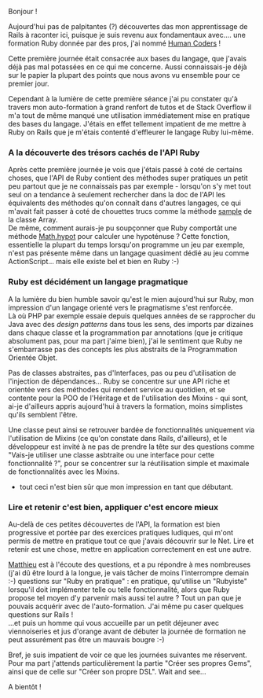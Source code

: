 Bonjour !

Aujourd'hui pas de palpitantes (?) découvertes das mon apprentissage de Rails à raconter ici, puisque je suis revenu aux fondamentaux avec.... une formation Ruby donnée par des pros, j'ai nommé [Human Coders](http://formations.humancoders.com/) !

Cette première journée était consacrée aux bases du langage, que j'avais déjà pas mal potassées en ce qui me concerne. Aussi connaissais-je déjà sur le papier la plupart des points que nous avons vu ensemble pour ce premier jour.  

Cependant à la lumière de cette première séance j'ai pu constater qu'à travers mon auto-formation à grand renfort de tutos et de Stack Overflow il m'a tout de même manqué une utilisation immédiatement mise en pratique des bases du langage. J'étais en effet tellement impatient de me mettre à Ruby on Rails que je m'étais contenté d'effleurer le langage Ruby lui-même.

### A la découverte des trésors cachés de l'API Ruby

Après cette première journée je vois que j'étais passé à coté de certains choses, que l'API de Ruby contient des méthodes super pratiques un petit peu partout que je ne connaissais pas par exemple - lorsqu'on s'y met tout seul on a tendance à seulement rechercher dans la doc de l'API les équivalents des méthodes qu'on connaît dans d'autres langages, ce qui m'avait fait passer à coté de chouettes trucs comme la méthode [sample](http://ruby-doc.org/core-2.0/Array.html#method-i-sample) de la classe Array.  
De même, comment aurais-je pu soupçonner que Ruby comportât une méthode [Math.hypot](http://ruby-doc.org/core-2.0/Math.html#method-c-hypot) pour calculer une hypoténuse ? Cette fonction, essentielle la plupart du temps lorsqu'on programme un jeu par exemple, n'est pas présente même dans un langage quasiment dédié au jeu comme ActionScript... mais elle existe bel et bien en Ruby :-)

### Ruby est décidément un langage pragmatique

A la lumière du bien humble savoir qu'est le mien aujourd'hui sur Ruby, mon impression d'un langage orienté vers le pragmatisme s'est renforcée.  
Là où PHP par exemple essaie depuis quelques années de se rapprocher du Java avec des _design patterns_ dans tous les sens, des imports par dizaines dans chaque classe et la programmation par annotations (que je critique absolument pas, pour ma part j'aime bien), j'ai le sentiment que Ruby ne s'embarrasse pas des concepts les plus abstraits de la Programmation Orientée Objet.  

Pas de classes abstraites, pas d'Interfaces, pas ou peu d'utilisation de l'injection de dépendances... Ruby se concentre sur une API riche et orientée vers des méthodes qui rendent service au quotidien, et se contente pour la POO de l'Héritage et de l'utilisation des Mixins - qui sont, ai-je d'ailleurs appris aujourd'hui à travers la formation, moins simplistes qu'ils semblent l'être.  

Une classe peut ainsi se retrouver bardée de fonctionnalités uniquement via l'utilisation de Mixins (ce qu'on constate dans Rails, d'ailleurs), et le développeur est invité à ne pas de prendre la tête sur des questions comme "Vais-je utiliser une classe asbtraite ou une interface pour cette fonctionnalité ?", pour se concentrer sur la réutilisation simple et maximale de fonctionnalités avec les Mixins.  
- tout ceci n'est bien sûr que mon impression en tant que débutant.

### Lire et retenir c'est bien, appliquer c'est encore mieux

Au-delà de ces petites découvertes de l'API, la formation est bien progressive et portée par des exercices pratiques ludiques, qui m'ont permis de mettre en pratique tout ce que j'avais découvrir sur le Net.  Lire et retenir est une chose, mettre en application correctement en est une autre.  

[Matthieu](https://twitter.com/MatthieuSegret) est à l'écoute des questions, et a pu répondre à mes nombreuses (j'ai dû être lourd à la longue, je vais tâcher de moins l'interrompre demain :-) questions sur "Ruby en pratique" : en pratique, qu'utilise un "Rubyiste" lorsqu'il doit implémenter telle ou telle fonctionnalité, alors que Ruby propose tel moyen d'y parvenir mais aussi tel autre ? Tout un pan que je pouvais acquérir avec de l'auto-formation. J'ai même pu caser quelques questions sur Rails !  
...et puis un homme qui vous accueille par un petit déjeuner avec viennoiseries et jus d'orange avant de débuter la journée de formation ne peut assurément pas être un mauvais bougre :-)


Bref, je suis impatient de voir ce que les journées suivantes me réservent. Pour ma part j'attends particulièrement la partie "Créer ses propres Gems", ainsi que de celle sur "Créer son propre DSL". Wait and see...

A bientôt !



